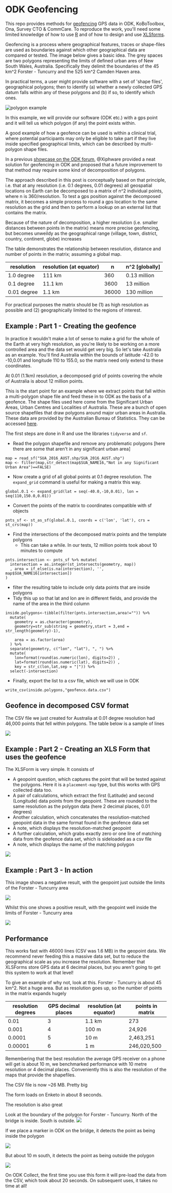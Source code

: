 # ODK Geofencing

This repo provides methods for [geofencing](https://en.wikipedia.org/wiki/Geo-fence) GPS data in ODK, KoBoToolbox, Ona, Survey CTO &amp; CommCare. To reproduce the work, you'll need some limited knowledge of how to use [R](https://www.r-project.org/) and of how to design and use [XLSforms](xlsform.org). 

Geofencing is a process where geographical features, traces or shape-files are used as boundaries against which other geographical data are compared or tested. The image below gives a basic idea. The grey spaces are two polygons representing the limits of defined urban ares of New South Wales, Australia. Specifically they delimit the boundaries of the 45 km^2 Forster - Tuncurry and the 525 km^2 Camden Haven area. 

In practical terms, a user might provide software with a set of 'shape files', geographical polygons; then to identify (a) whether a newly collected GPS datum falls within any of these polygons and (b) if so, to identify which ones. 

![polygon example](img/polygon.jpg)

In this example, we will provide our software (ODK etc.) with a gps point and it will tell us which polygon (if any) the point exists within. 

A good example of how a geofence can be used is within a clinical trial, where potential participants may only be eligible to take part if they live inside specified geographical limits, which can be described by multi-polygon shape files.

In a previous [showcase on the ODK forum](https://forum.getodk.org/t/odk-geofence-v1/18656), @Xiphware provided a neat solution for geofencing in ODK and proposed that a future improvement to that method may require some kind of decomposition of polygons. 

The approach described in this post is conceptually based on that principle, i.e. that at any resolution (i.e. 0.1 degrees, 0.01 degrees) all geospatial locations on Earth can be decomposed to a matrix of n^2 individual points, where n is 360/resolution. To test a gps position against the decomposed matrix, it becomes a simple process to round a gps location to the same resolution as the grid and then to perform a lookup on an external list that contains the matrix. 

Because of the nature of decomposition, a higher resolution (i.e. smaller distances between points in the matrix) means more precise geofencing, but becomes unweildy as the geographical range (village, town, district, country, continent, globe) increases

The table demonstrates the relationship between resolution, distance and number of points in the matrix; assuming a global map. 

|resolution  | resolution (at equator) |n    |n^2 [globally] |  
| ---------- | ---------| --- | --- |  
| 1.0 degree | 111 km   |360  | 0.13 million|
| 0.1 degree | 11.1 km  |3600 | 13 million|
| 0.01 degree| 1.1 km   |36000 | 130 million |  


For practical purposes the matrix should be (1) as high resolution as possible and (2) geographically limited to the regions of interest. 

## Example : Part 1 - Creating the geofence

In practice it wouldn't make a lot of sense to make a grid for the whole of the Earth at very high resolution, as you're likely to be working on a more controlled area and the data set would get very big. So let's take Australia as an example. You'll find Australia within the bounds of latitude -42.0 to -10,0.01 and longitude 110 to 155.0, so the matrix need only extend to these coordinates. 

At 0.01 (1.1km) resolution, a decomposed grid of points covering the whole of Australia is about 12 million points. 

This is the start point for an example where we extract points that fall within a multi-polygon shape file and feed these in to ODK as the basis of a geofence. The shape files used here come from the Significant Urban Areas, Urban Centres and Localities of Australia. These are a bunch of open source shapefiles that draw polygons around major urban areas in Australia. These data are provided by the Australian Bureau of Statistics. They can be accessed [here](https://www.abs.gov.au/AUSSTATS/abs@.nsf/DetailsPage/1270.0.55.004July%202016?OpenDocument).

The first steps are done in R and use the libraries `tidyverse` and `sf`.


* Read the polygon shapefile and remove any problematic polygons [here there are some that aren't in any significant urban area]

```
map = read_sf("SUA_2016_AUST.shp/SUA_2016_AUST.shp")  
map <- filter(map,str_detect(map$SUA_NAME16,"Not in any Significant Urban Area")==FALSE)
```

* Now create a grid of all global points at 0.1 degree resolution. The `expand_grid` command is useful for making a matrix this way.

```
global.0.1 <- expand_grid(lat = seq(-40.0,-10,0.01), lon = seq(110,150.0,0.01))
```
* Convert the points of the matrix to coordinates compatible with sf objects

```
pnts_sf <- st_as_sf(global.0.1, coords = c('lon', 'lat'), crs = st_crs(map))
```

* Find the intersections of the decomposed matrix points and the template polygons
  * This can take a while. In our tests, 12 million points took about 10 minutes to compute
  
```
pnts.intersection <- pnts_sf %>% mutate(
  intersection = as.integer(st_intersects(geometry, map))
  , area = if_else(is.na(intersection), '', map$SUA_NAME16[intersection])
)
```

* filter the resulting table to include only data points that are inside polygons
 * Tidy this up so that lat and lon are in different fields, and provide the name of the area in the third column

```
inside.polygons<-tibble(filter(pnts.intersection,area!="")) %>%
  mutate(
    geometry = as.character(geometry),
    geometry=str_sub(string = geometry,start = 3,end = str_length(geometry)-1),

    area = as.factor(area)
  ) %>%
  separate(geometry, c("lon", "lat"), ", ") %>%
  mutate(
    lon=format(round(as.numeric(lon), digits=2)) ,
    lat=format(round(as.numeric(lat), digits=2)) ,
    key = str_c(lon,lat,sep = "|")) %>%
  select(-intersection)

```

* Finally, export the list to a csv file, which we will use in ODK

```
write_csv(inside.polygons,"geofence.data.csv")
```

## Geofence in decomposed CSV format

The CSV file we just created for Australia at 0.01 degree resolution had 46,000 points that fell within polygons. The table below is a sample of lines

![](img/data_in.png)


## Example : Part 2 - Creating an XLS Form that uses the geofence
 
The XLSForm is very simple. It consists of 

* A geopoint question, which captures the point that will be tested against the polygons. Here it is a `placement-map` type, but this works with GPS collected data too.
* A pair of calculations, which extract the first (Latitude) and second (Longitude) data points from the geopoint. These are rounded to the same resolution as the polygon data (here 2 decimal places, 0.01 degrees)
* Another calculation, which concatenates the resolution-matched geopoint data in the same format found in the geofence data set
* A note, which displays the resolution-matched geopoint 
* A further calculation, which grabs exactly zero or one line of matching data from the geofence data set, which is sideloaded as a csv file
* A note, which displays the name of the matching polygon

![](img/xlsform.png)

## Example : Part 3 - In action

This image shows a negative result, with the geopoint just outside the limits of the Forster - Tuncurry area

![](img/outside.png)

Whilst this one shows a positive result, with the geopoint well inside the limits of Forster - Tuncurry area

![](img/inside.png)

## Performance

This works fast with 46000 lines (CSV was 1.6 MB) in the geopoint data. We recommend never feeding this a massive data set, but to reduce the geographical scale as you increase the resolution. Remember that XLSForms store GPS data at 6 decimal places, but you aren't going to get this system to work at that level!

To give an example of why not, look at this. Forster - Tuncurry is about 45 km^2. Not a huge area. 
But as resolution goes up, so the number of points in the matrix expands hugely

|resolution degrees  | GPS decimal places | resolution (at equator) | points in matrix|  
| ------------------ | ------------------ | ------------------------| --------------- |  
| 0.01 | 3 |1.1 km   | 273 |  
| 0.001 | 4| 100 m   | 24,926 |  
| 0.0001 | 5| 10 m   | 2,463,251 |  
| 0.00001 | 6| 1 m   | 246,020,500 |  

Remembering that the best resolution the average GPS receiver on a phone will get is about 10 m, we benchmarked performance with 10 metre resolution or 4 decimal places. Conveniently this is also the resolution of the maps that provide the shapefiles.

The CSV file is now ~26 MB. Pretty big

The form loads on Enketo in about 8 seconds.

The resolution is also great

Look at the boundary of the polygon for Forster - Tuncurry. North of the bridge is inside. South is outside.
![](img/bridge3.png)

If we place a marker in ODK on the bridge, it detects the point as being inside the polygon

![](img/bridge2.png)

But about 10 m south, it detects the point as being outside the polygon

![](img/bridge1.png)

On ODK Collect, the first time you use this form it will pre-load the data from the CSV, which took about 20 seconds. On subsequent uses, it takes no time at all!















